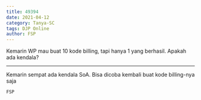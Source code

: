 ```yaml
---
title: 49394
date: 2021-04-12
category: Tanya-SC
tags: DJP Online
author: FSP
---
```


Kemarin WP mau buat 10 kode billing, tapi hanya 1 yang berhasil. Apakah ada kendala?

---

Kemarin sempat ada kendala SoA. Bisa dicoba kembali buat kode billing-nya saja

`FSP`
